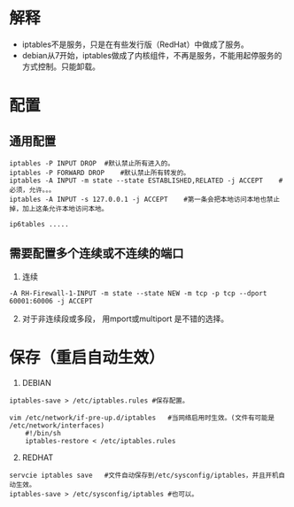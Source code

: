 # 解释
- iptables不是服务，只是在有些发行版（RedHat）中做成了服务。
- debian从7开始，iptables做成了内核组件，不再是服务，不能用起停服务的方式控制。只能卸载。
# 配置
## 通用配置
```
iptables -P INPUT DROP	#默认禁止所有进入的。
iptables -P FORWARD DROP	#默认禁止所有转发的。
iptables -A INPUT -m state --state ESTABLISHED,RELATED -j ACCEPT	#必须，允许。。。
iptables -A INPUT -s 127.0.0.1 -j ACCEPT	#第一条会把本地访问本地也禁止掉，加上这条允许本地访问本地。

ip6tables .....
```
## 需要配置多个连续或不连续的端口
1. 连续
```
-A RH-Firewall-1-INPUT -m state --state NEW -m tcp -p tcp --dport 60001:60006 -j ACCEPT
```
2. 对于非连续段或多段， 用mport或multiport 是不错的选择。
# 保存（重启自动生效）
1. DEBIAN
```
iptables-save > /etc/iptables.rules	#保存配置。

vim /etc/network/if-pre-up.d/iptables	#当网络启用时生效。(文件有可能是 /etc/network/interfaces)
	#!/bin/sh
	iptables-restore < /etc/iptables.rules
```
2. REDHAT
```
servcie iptables save	#文件自动保存到/etc/sysconfig/iptables，并且开机自动生效。
iptables-save > /etc/sysconfig/iptables	#也可以。
```
